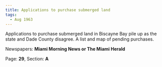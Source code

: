 ```yaml
---  
title: Applications to purchase submerged land  
tags:  
  - Aug 1963  
---  
```

  
Applications to purchase submerged land in Biscayne Bay pile up as the state and Dade County disagree. A list and map of pending purchases.  
  
Newspapers: **Miami Morning News or The Miami Herald**  
  
Page: **29**, Section: **A** 
